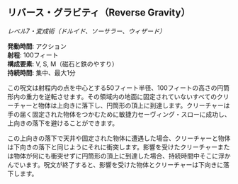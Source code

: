 ## リバース・グラビティ（Reverse Gravity）
*レベル7・変成術（ドルイド、ソーサラー、ウィザード）*

**発動時間**: アクション  
**射程**: 100フィート  
**構成要素**: V, S, M（磁石と鉄のやすり）  
**持続時間**: 集中、最大1分

この呪文は射程内の点を中心とする50フィート半径、100フィートの高さの円筒形内の重力を逆転させます。その領域内の地面に固定されていないすべてのクリーチャーと物体は上向きに落下し、円筒形の頂上に到達します。クリーチャーは手の届く固定された物体をつかむために敏捷力セーヴィング・スローに成功し、上向きの落下を避けることができます。

この上向きの落下で天井や固定された物体に遭遇した場合、クリーチャーと物体は下向きの落下と同じようにそれに衝突します。影響を受けたクリーチャーまたは物体が何にも衝突せずに円筒形の頂上に到達した場合、持続時間中そこに浮かんでいます。呪文が終了すると、影響を受けた物体とクリーチャーは下向きに落下します。